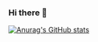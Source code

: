 ### Hi there 👋
[![Anurag's GitHub stats](https://github-readme-stats.vercel.app/api?username=juliansommer)](https://github.com/anuraghazra/github-readme-stats)

<!--
**juliansommer/juliansommer** is a ✨ _special_ ✨ repository because its `README.md` (this file) appears on your GitHub profile.

Here are some ideas to get you started:

- 🔭 I’m currently working on ...
- 🌱 I’m currently learning ...
- 👯 I’m looking to collaborate on ...
- 🤔 I’m looking for help with ...
- 💬 Ask me about ...
- 📫 How to reach me: ...
- 😄 Pronouns: ...
- ⚡ Fun fact: ...
-->
